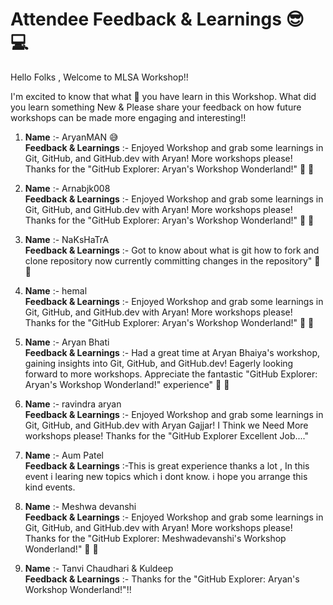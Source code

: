 # Attendee Feedback & Learnings  😎 💻

Hello Folks , Welcome to MLSA Workshop!!

I'm excited to know that what 🤔 you have learn in this Workshop. What did you learn something New &
 Please share your feedback on how future workshops can be made more engaging and interesting!!<br>

1. **Name** :- AryanMAN 😅 <br>
   **Feedback & Learnings** :- Enjoyed Workshop and grab some learnings in Git, GitHub, and GitHub.dev with Aryan! More workshops please! Thanks for the "GitHub Explorer: Aryan's Workshop Wonderland!" 🚀 🙌 

2. **Name** :- Arnabjk008 <br>
   **Feedback & Learnings** :- Enjoyed Workshop and grab some learnings in Git, GitHub, and GitHub.dev with Aryan! More workshops please! Thanks for the "GitHub Explorer: Aryan's Workshop Wonderland!" 🚀 🙌

3. **Name** :- NaKsHaTrA <br>
   **Feedback & Learnings** :- Got to know about what is git how to fork and clone repository now currently committing changes in the repository" 🚀 🙌

4. **Name** :- hemal   <br>
   **Feedback & Learnings** :- Enjoyed Workshop and grab some learnings in Git, GitHub, and GitHub.dev with Aryan! More workshops please! Thanks for the "GitHub Explorer: Aryan's Workshop Wonderland!" 🚀 🙌
   
5. **Name** :- Aryan Bhati   <br>
   **Feedback & Learnings** :- Had a great time at Aryan Bhaiya's workshop, gaining insights into Git, GitHub, and GitHub.dev! Eagerly looking forward to more workshops. Appreciate the fantastic "GitHub Explorer: Aryan's Workshop Wonderland!" experience" 🚀 🙌

6. **Name** :- ravindra aryan <br>
   **Feedback & Learnings** :- Enjoyed Workshop and grab some learnings in Git, GitHub, and GitHub.dev with Aryan  Gajjar! I Think we Need More workshops please! Thanks for the "GitHub Explorer Excellent Job...."   

7. **Name** :- Aum Patel  <br>
   **Feedback & Learnings** :-This is great experience thanks a lot , In this event i learing new topics which i dont know.  i hope you arrange this kind events.

7. **Name** :- Meshwa devanshi  <br>
   **Feedback & Learnings** :- Enjoyed Workshop and grab some learnings in Git, GitHub, and GitHub.dev with Aryan! More workshops please! Thanks for the "GitHub Explorer: Meshwadevanshi's Workshop Wonderland!" 🚀 🙌

9. **Name** :- Tanvi Chaudhari & Kuldeep <br>
   **Feedback & Learnings** :-  Thanks for the "GitHub Explorer: Aryan's Workshop Wonderland!"!!
